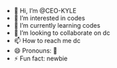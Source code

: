 - 👋 Hi, I’m @CEO-KYLE
- 👀 I’m interested in codes
- 🌱 I’m currently learning codes
- 💞️ I’m looking to collaborate on dc
- 📫 How to reach me dc
- 😄 Pronouns: 🥇
- ⚡ Fun fact: newbie

<!---
CEO-KYLE/CEO-KYLE is a ✨ special ✨ repository because its `README.md` (this file) appears on your GitHub profile.
You can click the Preview link to take a look at your changes.
--->
